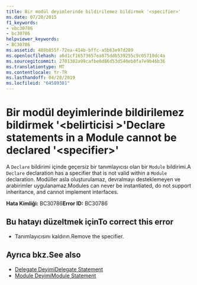 ```yaml
---
title: Bir modül deyimlerinde bildirilemez bildirmek '<specifier>'
ms.date: 07/20/2015
f1_keywords:
- vbc30786
- bc30786
helpviewer_keywords:
- BC30786
ms.assetid: 488b855f-72ea-414b-bffc-a5b63e97d289
ms.openlocfilehash: a6d1cf16573657ea875ddb539255c9c05710dc4a
ms.sourcegitcommit: 2701302a99cafbe0d86d53d540eb0fa7e9b46b36
ms.translationtype: MT
ms.contentlocale: tr-TR
ms.lasthandoff: 04/28/2019
ms.locfileid: "64589381"
---
```

# <a name="declare-statements-in-a-module-cannot-be-declared-specifier"></a><span data-ttu-id="74762-102">Bir modül deyimlerinde bildirilemez bildirmek '\<belirticisi >'</span><span class="sxs-lookup"><span data-stu-id="74762-102">Declare statements in a Module cannot be declared '\<specifier>'</span></span>
<span data-ttu-id="74762-103">A `Declare` bildirimi içinde geçersiz bir tanımlayıcısı olan bir `Module` bildirimi.</span><span class="sxs-lookup"><span data-stu-id="74762-103">A `Declare` declaration has a specifier that is not valid within a `Module` declaration.</span></span> <span data-ttu-id="74762-104">Modüller asla oluşturulamaz, devralmayı desteklemeyen ve arabirimler uygulanamaz.</span><span class="sxs-lookup"><span data-stu-id="74762-104">Modules can never be instantiated, do not support inheritance, and cannot implement interfaces.</span></span>  
  
 <span data-ttu-id="74762-105">**Hata Kimliği:** BC30786</span><span class="sxs-lookup"><span data-stu-id="74762-105">**Error ID:** BC30786</span></span>  
  
## <a name="to-correct-this-error"></a><span data-ttu-id="74762-106">Bu hatayı düzeltmek için</span><span class="sxs-lookup"><span data-stu-id="74762-106">To correct this error</span></span>  
  
- <span data-ttu-id="74762-107">Tanımlayıcısını kaldırın.</span><span class="sxs-lookup"><span data-stu-id="74762-107">Remove the specifier.</span></span>  
  
## <a name="see-also"></a><span data-ttu-id="74762-108">Ayrıca bkz.</span><span class="sxs-lookup"><span data-stu-id="74762-108">See also</span></span>

- [<span data-ttu-id="74762-109">Delegate Deyimi</span><span class="sxs-lookup"><span data-stu-id="74762-109">Delegate Statement</span></span>](../../visual-basic/language-reference/statements/delegate-statement.md)
- [<span data-ttu-id="74762-110">Module Deyimi</span><span class="sxs-lookup"><span data-stu-id="74762-110">Module Statement</span></span>](../../visual-basic/language-reference/statements/module-statement.md)
